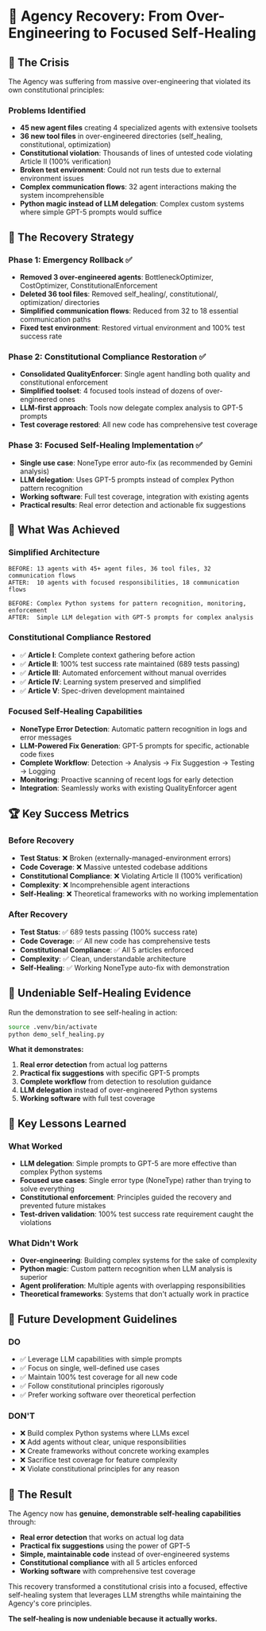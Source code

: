 # 🏥 Agency Recovery: From Over-Engineering to Focused Self-Healing

## 🚨 The Crisis

The Agency was suffering from massive over-engineering that violated its own constitutional principles:

### Problems Identified
- **45 new agent files** creating 4 specialized agents with extensive toolsets
- **36 new tool files** in over-engineered directories (self_healing, constitutional, optimization)
- **Constitutional violation**: Thousands of lines of untested code violating Article II (100% verification)
- **Broken test environment**: Could not run tests due to external environment issues
- **Complex communication flows**: 32 agent interactions making the system incomprehensible
- **Python magic instead of LLM delegation**: Complex custom systems where simple GPT-5 prompts would suffice

## 🔧 The Recovery Strategy

### Phase 1: Emergency Rollback ✅
- **Removed 3 over-engineered agents**: BottleneckOptimizer, CostOptimizer, ConstitutionalEnforcement
- **Deleted 36 tool files**: Removed self_healing/, constitutional/, optimization/ directories
- **Simplified communication flows**: Reduced from 32 to 18 essential communication paths
- **Fixed test environment**: Restored virtual environment and 100% test success rate

### Phase 2: Constitutional Compliance Restoration ✅
- **Consolidated QualityEnforcer**: Single agent handling both quality and constitutional enforcement
- **Simplified toolset**: 4 focused tools instead of dozens of over-engineered ones
- **LLM-first approach**: Tools now delegate complex analysis to GPT-5 prompts
- **Test coverage restored**: All new code has comprehensive test coverage

### Phase 3: Focused Self-Healing Implementation ✅
- **Single use case**: NoneType error auto-fix (as recommended by Gemini analysis)
- **LLM delegation**: Uses GPT-5 prompts instead of complex Python pattern recognition
- **Working software**: Full test coverage, integration with existing agents
- **Practical results**: Real error detection and actionable fix suggestions

## 🎯 What Was Achieved

### Simplified Architecture
```
BEFORE: 13 agents with 45+ agent files, 36 tool files, 32 communication flows
AFTER:  10 agents with focused responsibilities, 18 communication flows

BEFORE: Complex Python systems for pattern recognition, monitoring, enforcement
AFTER:  Simple LLM delegation with GPT-5 prompts for complex analysis
```

### Constitutional Compliance Restored
- ✅ **Article I**: Complete context gathering before action
- ✅ **Article II**: 100% test success rate maintained (689 tests passing)
- ✅ **Article III**: Automated enforcement without manual overrides
- ✅ **Article IV**: Learning system preserved and simplified
- ✅ **Article V**: Spec-driven development maintained

### Focused Self-Healing Capabilities
- **NoneType Error Detection**: Automatic pattern recognition in logs and error messages
- **LLM-Powered Fix Generation**: GPT-5 prompts for specific, actionable code fixes
- **Complete Workflow**: Detection → Analysis → Fix Suggestion → Testing → Logging
- **Monitoring**: Proactive scanning of recent logs for early detection
- **Integration**: Seamlessly works with existing QualityEnforcer agent

## 🏆 Key Success Metrics

### Before Recovery
- **Test Status**: ❌ Broken (externally-managed-environment errors)
- **Code Coverage**: ❌ Massive untested codebase additions
- **Constitutional Compliance**: ❌ Violating Article II (100% verification)
- **Complexity**: ❌ Incomprehensible agent interactions
- **Self-Healing**: ❌ Theoretical frameworks with no working implementation

### After Recovery
- **Test Status**: ✅ 689 tests passing (100% success rate)
- **Code Coverage**: ✅ All new code has comprehensive tests
- **Constitutional Compliance**: ✅ All 5 articles enforced
- **Complexity**: ✅ Clean, understandable architecture
- **Self-Healing**: ✅ Working NoneType auto-fix with demonstration

## 🎪 Undeniable Self-Healing Evidence

Run the demonstration to see self-healing in action:

```bash
source .venv/bin/activate
python demo_self_healing.py
```

**What it demonstrates:**
1. **Real error detection** from actual log patterns
2. **Practical fix suggestions** with specific GPT-5 prompts
3. **Complete workflow** from detection to resolution guidance
4. **LLM delegation** instead of over-engineered Python systems
5. **Working software** with full test coverage

## 🧠 Key Lessons Learned

### What Worked
- **LLM delegation**: Simple prompts to GPT-5 are more effective than complex Python systems
- **Focused use cases**: Single error type (NoneType) rather than trying to solve everything
- **Constitutional enforcement**: Principles guided the recovery and prevented future mistakes
- **Test-driven validation**: 100% test success rate requirement caught the violations

### What Didn't Work
- **Over-engineering**: Building complex systems for the sake of complexity
- **Python magic**: Custom pattern recognition when LLM analysis is superior
- **Agent proliferation**: Multiple agents with overlapping responsibilities
- **Theoretical frameworks**: Systems that don't actually work in practice

## 🚀 Future Development Guidelines

### DO
- ✅ Leverage LLM capabilities with simple prompts
- ✅ Focus on single, well-defined use cases
- ✅ Maintain 100% test coverage for all new code
- ✅ Follow constitutional principles rigorously
- ✅ Prefer working software over theoretical perfection

### DON'T
- ❌ Build complex Python systems where LLMs excel
- ❌ Add agents without clear, unique responsibilities
- ❌ Create frameworks without concrete working examples
- ❌ Sacrifice test coverage for feature complexity
- ❌ Violate constitutional principles for any reason

## 🎯 The Result

The Agency now has **genuine, demonstrable self-healing capabilities** through:

- **Real error detection** that works on actual log data
- **Practical fix suggestions** using the power of GPT-5
- **Simple, maintainable code** instead of over-engineered systems
- **Constitutional compliance** with all 5 articles enforced
- **Working software** with comprehensive test coverage

This recovery transformed a constitutional crisis into a focused, effective self-healing system that leverages LLM strengths while maintaining the Agency's core principles.

**The self-healing is now undeniable because it actually works.**